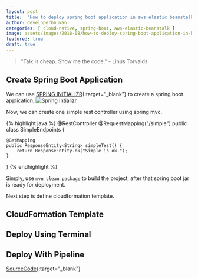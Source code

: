 ```yaml
---
layout: post
title:  "How to deploy spring boot application in aws elastic beanstalk"
author: developerbhuwan
categories: [ cloud-native, spring-boot, aws-elastic-beanstalk ]
image: assets/images/2018-08/how-to-deploy-spring-boot-application-in-beanstalk/cover.png
featured: true
draft: true
---
```


> "Talk is cheap. Show me the code." - Linus Torvalds

## Create Spring Boot Application

We can use [SPRING INITIALIZR](https://start.spring.io/){:target="_blank"} to create a spring boot application.
![Spring Intializr](/assets/images/2018-08/sample/create-spring-boot-application.png)

Now, we can create one simple rest controller using spring mvc.

{% highlight java %}
@RestController
@RequestMapping("/simple")
public class SimpleEndpoints {

    @GetMapping
    public ResponseEntity<String> simpleTest() {
        return ResponseEntity.ok("Simple is ok.");
    }
}
{% endhighlight %}

Simply, use `mvn clean package` to build the project, after that spring boot jar is ready for deployment.

Next step is define cloudformation template.

## CloudFormation Template



## Deploy Using Terminal


## Deploy With Pipeline


[<i class="fa fa-github"></i> SourceCode](https://github.com/BhuwanUpadhyay/how-to-deploy-spring-boot-application-in-aws-elastic-beanstalk){:target="_blank"}